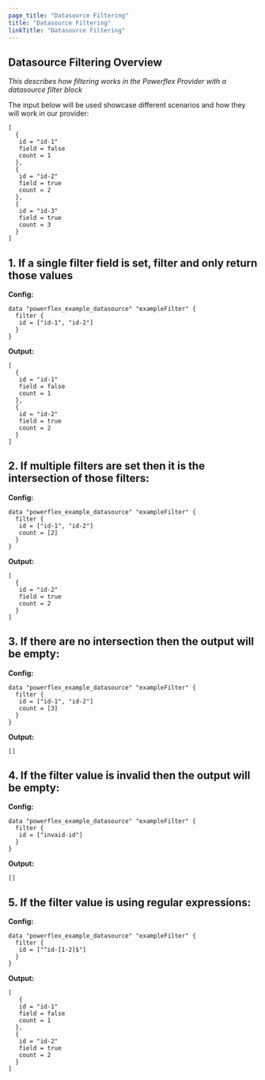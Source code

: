 ```yaml
---
page_title: "Datasource Filtering"
title: "Datasource Filtering"
linkTitle: "Datasource Filtering"
---
```


<!--
Copyright (c) 2024 Dell Inc., or its subsidiaries. All Rights Reserved.

Licensed under the Mozilla Public License Version 2.0 (the "License");
you may not use this file except in compliance with the License.
You may obtain a copy of the License at

    http://mozilla.org/MPL/2.0/


Unless required by applicable law or agreed to in writing, software
distributed under the License is distributed on an "AS IS" BASIS,
WITHOUT WARRANTIES OR CONDITIONS OF ANY KIND, either express or implied.
See the License for the specific language governing permissions and
limitations under the License.
-->

## Datasource Filtering Overview

*This describes how filtering works in the Powerflex Provider with a datasource filter block*

The input below will be used showcase different scenarios and how they will work in our provider:
```
[
  {
   id = "id-1"
   field = false
   count = 1
  },
  {
   id = "id-2"
   field = true
   count = 2
  },
  {
   id = "id-3"
   field = true
   count = 3
  }
]
```

## 1. If a single filter field is set, filter and only return those values

**Config:**
```
data "powerflex_example_datasource" "exampleFilter" {
  filter {
   id = ["id-1", "id-2"]
  }
}
```
**Output:**
```
[
  {
   id = "id-1"
   field = false
   count = 1
  },
  {
   id = "id-2"
   field = true
   count = 2
  }
]
```

## 2. If multiple filters are set then it is the intersection of those filters:

**Config:**
```
data "powerflex_example_datasource" "exampleFilter" {
  filter {
   id = ["id-1", "id-2"]
   count = [2]
  }
}
```
**Output:**
```
[
  {
   id = "id-2"
   field = true
   count = 2
  }
]
```

## 3. If there are no intersection then the output will be empty:

**Config:**
```
data "powerflex_example_datasource" "exampleFilter" {
  filter {
   id = ["id-1", "id-2"]
   count = [3]
  }
}
```
**Output:**
```
[]
```

## 4. If the filter value is invalid then the output will be empty:
**Config:**
```
data "powerflex_example_datasource" "exampleFilter" {
  filter {
   id = ["invaid-id"]
  }
}
```
**Output:**
```
[]
```

## 5. If the filter value is using regular expressions:
**Config:**
```
data "powerflex_example_datasource" "exampleFilter" {
  filter {
   id = ["^id-[1-2]$"]
  }
}
```
**Output:**
```
[
   {
   id = "id-1"
   field = false
   count = 1
  },
  {
   id = "id-2"
   field = true
   count = 2
  }
]
```